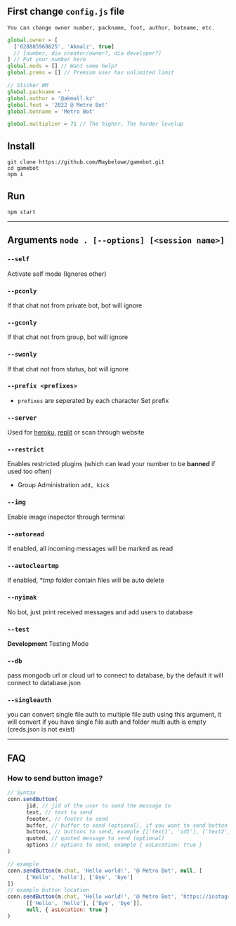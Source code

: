 ## First change `config.js` file
`You can change owner number, packname, foot, author, botname, etc.`
```js
global.owner = [
  ['628885960825', 'Akmalz', true]
  // [number, dia creator/owner?, dia developer?]
] // Put your number here
global.mods = [] // Want some help?
global.prems = [] // Premium user has unlimited limit

// Sticker WM
global.packname = ''
global.author = '@akmall.kz'
global.foot = '2022 @ Metro Bot'
global.botname = 'Metro Bot'

global.multiplier = 71 // The higher, The harder levelup
```

## Install
```
git clone https://github.com/Maybelowe/gamebot.git
cd gamebot
npm i
```

## Run
```
npm start
```

---------

## Arguments `node . [--options] [<session name>]`

### `--self`

Activate self mode (Ignores other)

### `--pconly`

If that chat not from private bot, bot will ignore

### `--gconly`

If that chat not from group, bot will ignore

### `--swonly`

If that chat not from status, bot will ignore

### `--prefix <prefixes>`

* `prefixes` are seperated by each character
Set prefix

### `--server`

Used for [heroku](https://heroku.com/), [replit](https://replit.com) or scan through website

### `--restrict`

Enables restricted plugins (which can lead your number to be **banned** if used too often)

* Group Administration `add, kick`

### `--img`

Enable image inspector through terminal

### `--autoread`

If enabled, all incoming messages will be marked as read

### `--autocleartmp`

If enabled, **tmp* folder contain files will be auto delete

### `--nyimak`

No bot, just print received messages and add users to database

### `--test`

**Development** Testing Mode

### `--db`

pass mongodb url or cloud url to connect to database, by the default it will connect to database.json

### `--singleauth`

you can convert single file auth to multiple file auth using this argument, it will convert if you have single file auth and folder multi auth is empty (creds.json is not exist)

---------

## FAQ
### How to send button image?
```js
// Syntax
conn.sendButton(
      jid, // jid of the user to send the message to
      text, // text to send
      foooter, // footer to send
      buffer, // buffer to send (optional), if you want to send button image, location, etc
      buttons, // buttons to send, example [['text1', 'id1'], ['text2', 'id2']]
      quoted, // quoted message to send (optional)
      options // options to send, example { asLocation: true }
)

// example 
conn.sendButton(m.chat, 'Hello world!', '@ Metro Bot', null, [
      ['Hello', 'hello'], ['Bye', 'bye']
])
// example button location
conn.sendButton(m.chat, 'Hello world!', '@ Metro Bot', 'https://instagram.com/akmall.kz', 
      [['Hello', 'hello'], ['Bye', 'bye']], 
      null, { asLocation: true }
)
```
